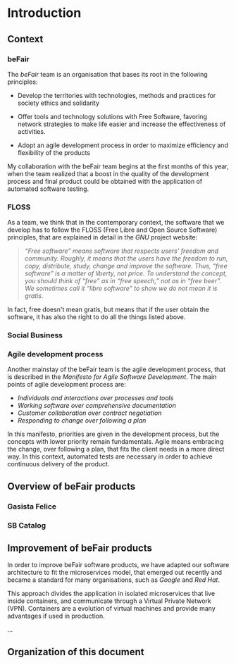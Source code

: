 # Introduction

## Context

### beFair

<!-- link to: http://docs.befair.it/doku.php?id=ilprogetto  -->
The *beFair* team is an organisation that bases its root in the following principles:

- Develop the territories with technologies, methods and practices for society ethics and solidarity

- Offer tools and technology solutions with Free Software, favoring network strategies to make life easier and increase the effectiveness of activities.

- Adopt an agile development process in order to maximize efficiency and flexibility of the products

My collaboration with the beFair team begins at the first months of this year, when the team realized that a boost in the quality of the development process and final product could be obtained with the application of automated software testing.


### FLOSS

<!-- link to: https://www.gnu.org/philosophy/free-sw.en.html -->

As a team, we think that in the contemporary context, the software that we develop has to follow the FLOSS (Free Libre and Open Source Software) principles, that are explained in detail in the *GNU* project website: 

> *“Free software” means software that respects users' freedom and community. Roughly, it means that the users have the freedom to run, copy, distribute, study, change and improve the software. Thus, “free software” is a matter of liberty, not price. To understand the concept, you should think of “free” as in “free speech,” not as in “free beer”. We sometimes call it “libre software” to show we do not mean it is gratis.*

In fact, free doesn't mean gratis, but means that if the user obtain the software, it has also the right to do all the things listed above.

<!-- Free software lays the foundations for an era in which there will be no more secrets and patents, but the ideas will be made available to all immediately, placing the collective interest above that of a few select individuals. Free Software is shared knowledge, that use the network as a tool for spreading. -->

### Social Business

### Agile development process

<!-- link to http://www.agilemanifesto.org/ -->
Another mainstay of the beFair team is the agile development process, that is described in the *Manifesto for Agile Software Development*. The main points of agile development process are:

- *Individuals and interactions over processes and tools*
- *Working software over comprehensive documentation*
- *Customer collaboration over contract negotiation*
- *Responding to change over following a plan*

In this manifesto, priorities are given in the development process, but the concepts with lower priority remain fundamentals. Agile means embracing the change, over following a plan, that fits the client needs in a more direct way. In this context, automated tests are necessary in order to achieve continuous delivery of the product.

## Overview of beFair products

### Gasista Felice

### SB Catalog

## Improvement of beFair products

In order to improve beFair software products, we have adapted our software architecture to fit the microservices model, that emerged out recently and became a standard for many organisations, such as *Google* and *Red Hat*. 

This approach divides the application in isolated microservices that live inside containers, and communicate through a Virtual Private Network (VPN). Containers are a evolution of virtual machines and provide many advantages if used in production.

...

## Organization of this document
